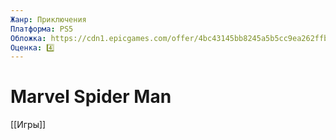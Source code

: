```yaml
---
Жанр: Приключения 
Платформа: PS5
Обложка: https://cdn1.epicgames.com/offer/4bc43145bb8245a5b5cc9ea262ffbe0e/EGS_MarvelsSpiderManRemastered_InsomniacGamesNixxesSoftware_S2_1200x1600-76424286902489f4d9639ac9b735c2b2
Оценка: 4️⃣
---
```


# Marvel Spider Man

[[Игры]]